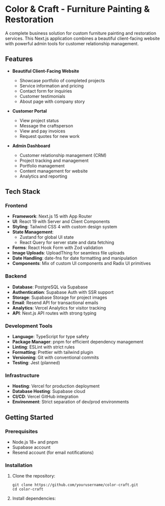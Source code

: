 # Color & Craft - Furniture Painting & Restoration

A complete business solution for custom furniture painting and restoration services. This Next.js application combines a beautiful client-facing website with powerful admin tools for customer relationship management.

## Features

- **Beautiful Client-Facing Website**
  - Showcase portfolio of completed projects
  - Service information and pricing
  - Contact form for inquiries
  - Customer testimonials
  - About page with company story

- **Customer Portal**
  - View project status
  - Message the craftsperson
  - View and pay invoices
  - Request quotes for new work

- **Admin Dashboard**
  - Customer relationship management (CRM)
  - Project tracking and management
  - Portfolio management
  - Content management for website
  - Analytics and reporting

## Tech Stack

### Frontend
- **Framework**: Next.js 15 with App Router
- **UI**: React 19 with Server and Client Components
- **Styling**: Tailwind CSS 4 with custom design system
- **State Management**: 
  - Zustand for global UI state
  - React Query for server state and data fetching
- **Forms**: React Hook Form with Zod validation
- **Image Uploads**: UploadThing for seamless file uploads
- **Date Handling**: date-fns for date formatting and manipulation
- **Components**: Mix of custom UI components and Radix UI primitives

### Backend
- **Database**: PostgreSQL via Supabase
- **Authentication**: Supabase Auth with SSR support
- **Storage**: Supabase Storage for project images
- **Email**: Resend API for transactional emails
- **Analytics**: Vercel Analytics for visitor tracking
- **API**: Next.js API routes with strong typing

### Development Tools
- **Language**: TypeScript for type safety
- **Package Manager**: pnpm for efficient dependency management
- **Linting**: ESLint with strict rules
- **Formatting**: Prettier with tailwind plugin
- **Versioning**: Git with conventional commits
- **Testing**: Jest (planned)

### Infrastructure
- **Hosting**: Vercel for production deployment
- **Database Hosting**: Supabase cloud
- **CI/CD**: Vercel GitHub integration
- **Environment**: Strict separation of dev/prod environments

## Getting Started

### Prerequisites

- Node.js 18+ and pnpm
- Supabase account
- Resend account (for email notifications)

### Installation

1. Clone the repository:
   ```
   git clone https://github.com/yourusername/color-craft.git
   cd color-craft
   ```

2. Install dependencies:
   ```